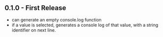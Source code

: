 ## 0.1.0 - First Release
* can generate an empty console.log function
* if a value is selected, generates a console log of that value, with a string identifier on next line.
